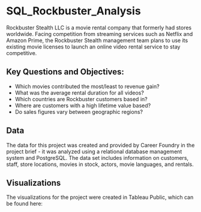 # SQL_Rockbuster_Analysis
Rockbuster Stealth LLC is a movie rental company that formerly had stores worldwide. Facing competition from streaming services such as Netflix and Amazon Prime, the Rockbuster Stealth management team plans to use its existing movie licenses to launch an online video rental service to stay competitive.

## **Key Questions and Objectives:**
* Which movies contributed the most/least to revenue gain?
* What was the average rental duration for all videos?
* Which countries are Rockbuster customers based in?
* Where are customers with a high lifetime value based?
* Do sales figures vary between geographic regions?

## **Data**
The data for this project was created and provided by Career Foundry in the project brief - it was analyzed using a relational database management system and PostgreSQL. The data set includes information on customers, staff, store locations, movies in stock, actors, movie languages, and rentals.

## **Visualizations**
The visualizations for the project were created in Tableau Public, which can be found here:
